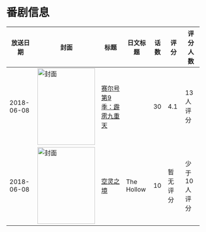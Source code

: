 # 番剧信息

|放送日期|封面|标题|日文标题|话数|评分|评分人数|
|---|---|---|---|---|---|---|
|2018-06-08|<img src="//lain.bgm.tv/pic/cover/c/7c/2a/249069_bi4MS.jpg" alt="封面" style="width:150px;height:200px;object-fit:cover;">|[赛尔号第9季：霹雳九重天](https://bangumi.tv/subject/249069)||30|4.1|13人评分|
|2018-06-08|<img src="//lain.bgm.tv/pic/cover/c/4f/4a/264321_sOR68.jpg" alt="封面" style="width:150px;height:200px;object-fit:cover;">|[空灵之境](https://bangumi.tv/subject/264321)|The Hollow|10|暂无评分|少于10人评分|

